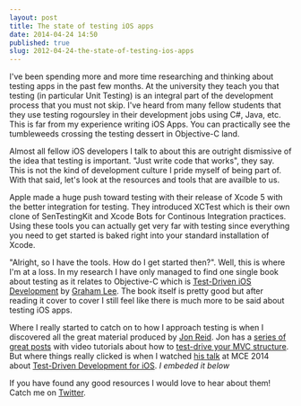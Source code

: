 ```yaml
---
layout: post
title: The state of testing iOS apps
date: 2014-04-24 14:50
published: true
slug: 2012-04-24-the-state-of-testing-ios-apps
---
```


I've been spending more and more time researching and thinking about testing apps in the past few months. At the university they teach you that testing (in particular Unit Testing) is an integral part of the development process that you must not skip. I've heard from many fellow students that they use testing rogoursley in their development jobs using C#, Java, etc. This is far from my experience writing iOS Apps. You can practically see the tumbleweeds crossing the testing dessert in Objective-C land. 

Almost all fellow iOS developers I talk to about this are outright dismissive of the idea that testing is important. "Just write code that works", they say. This is not the kind of development culture I pride myself of being part of. With that said, let's look at the resources and tools that are availble to us.

Apple made a huge push toward testing with their release of Xcode 5 with the better integration for testing. They introduced XCTest which is their own clone of SenTestingKit and Xcode Bots for Continous Integration practices. Using these tools you can actually get very far with testing since everything you need to get started is baked right into your standard installation of Xcode.

"Alright, so I have the tools. How do I get started then?". Well, this is where I'm at a loss. In my research I have only managed to find one single book about testing as it relates to Objective-C which is [Test-Driven iOS Development](http://www.amazon.com/Test-Driven-iOS-Development-Developers-Library/dp/0321774183) by [Graham Lee](https://twitter.com/secboffin). The book itself is pretty good but after reading it cover to cover I still feel like there is much more to be said about testing iOS apps.

Where I really started to catch on to how I approach testing is when I discovered all the great material produced by [Jon Reid](http://twitter.com/qcoding). Jon has a [series of great posts](http://qualitycoding.org/) with video tutorials about how to [test-drive your MVC structure](http://qualitycoding.org/mvc-tdd/). But where things really clicked is when I watched [his talk](https://www.youtube.com/watch?v=Jzlz3Bx-NzM) at MCE 2014 about [Test-Driven Development for iOS](https://www.youtube.com/watch?v=Jzlz3Bx-NzM). *I embeded it below*


If you have found any good resources I would love to hear about them! Catch me on [Twitter](http://twitter.com/ksmandersen).
